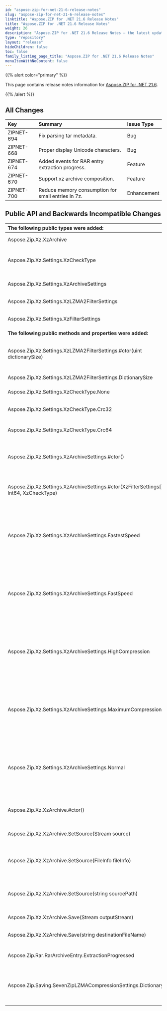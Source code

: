 ```yaml
---
id: "aspose-zip-for-net-21-6-release-notes"
slug: "aspose-zip-for-net-21-6-release-notes"
linktitle: "Aspose.ZIP for .NET 21.6 Release Notes"
title: "Aspose.ZIP for .NET 21.6 Release Notes"
weight: 26
description: "Aspose.ZIP for .NET 21.6 Release Notes – the latest updates and fixes."
type: "repository"
layout: "release"
hideChildren: false
toc: false
family_listing_page_title: "Aspose.ZIP for .NET 21.6 Release Notes"
menuItemWithNoContent: false
---
```


{{% alert color="primary" %}} 

This page contains release notes information for [Aspose.ZIP for .NET 21.6](https://releases.aspose.com/zip/net/new-releases/aspose.zip-for-.net-21.6/).

{{% /alert %}} 
## **All Changes**

|**Key**|**Summary**|**Issue Type**|
| :- | :- | :- |
|ZIPNET-694|Fix parsing tar metadata.|Bug|
|ZIPNET-668|Proper display Unicode characters.|Bug|
|ZIPNET-674|Added events for RAR entry extraction progress.|Feature|
|ZIPNET-670|Support xz archive composition.|Feature|
|ZIPNET-700|Reduce memory consumption for small entries in 7z.|Enhancement|

## **Public API and Backwards Incompatible Changes**
|**The following public types were added:**|**Description**|
| :- | :- |
|Aspose.Zip.Xz.XzArchive|This class represents xz archive.|
|Aspose.Zip.Xz.Settings.XzCheckType|The enumeration defines type of uncompressed data checksum calculation.|
|Aspose.Zip.Xz.Settings.XzArchiveSettings|The class contains set of setting particular xz archive.|
|Aspose.Zip.Xz.Settings.XzLZMA2FilterSettings|Settings for xz LZMA2 filter.|
|Aspose.Zip.Xz.Settings.XzFilterSettings|Base class for set of settings of particular xz format filter.|
|**The following public methods and properties were added:**|**Description**|
|Aspose.Zip.Xz.Settings.XzLZMA2FilterSettings.#ctor(uint dictionarySize)|Initializes a new instance of XzLZMA2FilterSettings with custom dictionary size.|
|Aspose.Zip.Xz.Settings.XzLZMA2FilterSettings.DictionarySize|Size of dictionary are used by LZMA2 filter.|
|Aspose.Zip.Xz.Settings.XzCheckType.None|Checksum will not be calculated.|
|Aspose.Zip.Xz.Settings.XzCheckType.Crc32|Checksum will be calculated using CRC32 algorithm.|
|Aspose.Zip.Xz.Settings.XzCheckType.Crc64|Checksum will be calculated using CRC64 algorithm.|
|Aspose.Zip.Xz.Settings.XzArchiveSettings.#ctor()|Initializes a new instance of the XzArchiveSettings class using single LZMA2 compression.|
|Aspose.Zip.Xz.Settings.XzArchiveSettings.#ctor(XzFilterSettings[], Int64, XzCheckType)|Initializes a new instance of the XzArchiveSettings class with custom parameters.|
|Aspose.Zip.Xz.Settings.XzArchiveSettings.FastestSpeed|Initializes a new instance of the XzArchiveSettings class with dictionary size equals to 65536 bytes in LZMA2 filter, block size equals to 1 megabyte and CRC32 checksum.|
|Aspose.Zip.Xz.Settings.XzArchiveSettings.FastSpeed|Initializes a new instance of the XzArchiveSettings class with dictionary size equals to 1 megabyte in LZMA2 filter, block size equals to 4 megabytes and CRC32 checksum.|
|Aspose.Zip.Xz.Settings.XzArchiveSettings.HighCompression|Initializes a new instance of the XzArchiveSettings class with dictionary size equals to 32 megabytes in LZMA2 filter, block size equals to 128 megabytes and CRC32 checksum.|
|Aspose.Zip.Xz.Settings.XzArchiveSettings.MaximumCompression|Initializes a new instance of the XzArchiveSettings class with dictionary size equals to 64 megabytes in LZMA2 filter, block size equals to 256 megabytes and CRC32 checksum.|
|Aspose.Zip.Xz.Settings.XzArchiveSettings.Normal|Initializes a new instance of the XzArchiveSettings class with dictionary size equals to 16 megabytes in LZMA2 filter, block size equals to 64 megabytes and CRC32 checksum.|
|Aspose.Zip.Xz.XzArchive.#ctor()|Initializes a new instance of the xz archive for compression.|
|Aspose.Zip.Xz.XzArchive.SetSource(Stream source)|Sets the input stream to be compressed within the archive.|
|Aspose.Zip.Xz.XzArchive.SetSource(FileInfo fileInfo)|Sets the fileInfo which will be opened as input stream to be compressed within the archive.|
|Aspose.Zip.Xz.XzArchive.SetSource(string sourcePath)|Sets path to the file which will be opened as input stream to be compressed within the archive.|
|Aspose.Zip.Xz.XzArchive.Save(Stream outputStream)|Saves xz archive to the stream provided.|
|Aspose.Zip.Xz.XzArchive.Save(string destinationFileName)|Saves xz archive to destination file provided.|
|Aspose.Zip.Rar.RarArchiveEntry.ExtractionProgressed|Event raised when a portion of raw stream extracted.|
|Aspose.Zip.Saving.SevenZipLZMACompressionSettings.DictionarySize|Dictionary size indicates how many bytes of the recently processed uncompressed data is kept in memory.|